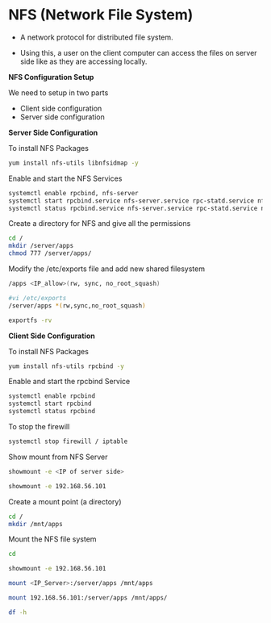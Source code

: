 # NFS (Network File System)

- A network protocol for distributed file system.

- Using this, a user on the client computer can access the files on server side like as they are accessing locally.

**NFS Configuration Setup**

We need to setup in two parts

* Client side configuration
* Server side configuration

**Server Side Configuration**

 To install NFS Packages

```bash
yum install nfs-utils libnfsidmap -y
```

Enable and start the NFS Services

```bash
systemctl enable rpcbind, nfs-server 
systemctl start rpcbind.service nfs-server.service rpc-statd.service nfs-idmap.service
systemctl status rpcbind.service nfs-server.service rpc-statd.service nfs-idmap.service
```

Create a directory for NFS and give all the permissions

```bash
cd /
mkdir /server/apps
chmod 777 /server/apps/
``` 

Modify the /etc/exports file and add new shared filesystem

```bash
/apps <IP_allow>(rw, sync, no_root_squash)

#vi /etc/exports
/server/apps *(rw,sync,no_root_squash)
```

```bash
exportfs -rv
```


**Client Side Configuration**

 To install NFS Packages

```bash
yum install nfs-utils rpcbind -y
```

Enable and start the rpcbind Service

```bash
systemctl enable rpcbind 
systemctl start rpcbind 
systemctl status rpcbind 
```

To stop the firewill

```bash
systemctl stop firewill / iptable
```

Show mount from NFS Server

```bash
showmount -e <IP of server side>

showmount -e 192.168.56.101
``` 

Create a mount point (a directory)

```bash
cd /
mkdir /mnt/apps
```

Mount the NFS file system

```bash
cd 

showmount -e 192.168.56.101

mount <IP_Server>:/server/apps /mnt/apps

mount 192.168.56.101:/server/apps /mnt/apps/

df -h
```